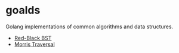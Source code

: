 # goalds

Golang implementations of common algorithms and data structures.

- [Red-Black BST](bst/rb.go)
- [Morris Traversal](bst/rb.go#:~:text=GetValues())
